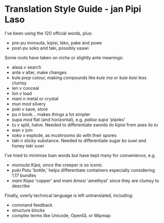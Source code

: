 # Translation Style Guide - jan Pipi Laso

I've been using the 120 official words, plus:
- pre-pu monsuta, kipisi, leko, pake and powe
- post-pu soko and taki, possibly usawi

Some roots have taken on niche or slightly ante meanings:
- alasa *v* search
- ante *v* alter, make changes
- kule *prep* colour, making compounds like *kule ma* or *kule kasi* less clumsy
- len *v* conceal
- lon *v* load
- mani *n* metal or crystal
- mun *mod* silvery
- poki *v* save, store
- pu *n* book... makes things a lot simpler
- supa *mod* flat (and horizontal), e.g. *palisa supa* 'planks'
- tu *v* split, halve. Needed to differentiate swords *ilo kipisi* from axes *ilo tu*
- wan *v* join
- soko *v* explode, as mushrooms do with their spores
- taki *n* sticky substance. Needed to differentiate sugar *ko suwi* and honey *taki suwi*

I've tried to minimise loan words but have kept many for convenience, e.g.
- *monsuta Kipa,* since the creeper is so iconic
- *poki Potu* 'bottle,' helps differentiate containers especially considering 1.17 bundles
- *mani Kopa* 'copper' and *mani Amesi* 'amethyst' since they are clumsy to describe

Finally, overly technical language is left untranslated, including:
- command feedback
- structure blocks
- complex terms like Unicode, OpenGL or Mipmap
